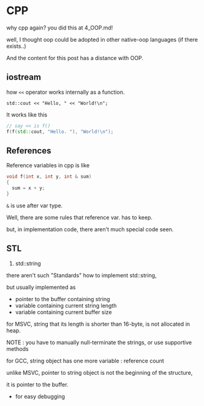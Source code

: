 # CPP
 
why cpp again? you did this at 4_OOP.md!

well, I thought oop could be adopted in other native-oop languages (if there exists..)

And the content for this post has a distance with OOP.

## iostream

how `<<` operator works internally as a function.
```
std::cout << "Hello, " << "World!\n";
```

It works like this
```cpp
// say << is f()
f(f(std::cout, "Hello. "), "World!\n");
```

## References

Reference variables in cpp is like
```cpp
void f(int x, int y, int & sum)
{
  sum = x + y;
}
```
`&` is use after var type.

Well, there are some rules that reference var. has to keep.

but, in implementation code, there aren't much special code seen.

## STL

1. std::string

there aren't such "Standards" how to implement std::string,

but usually implemented as
- pointer to the buffer containing string
- variable containing current string length
- variable containing current buffer size

for MSVC, string that its length is shorter than 16-byte, is not allocated in heap.

NOTE : you have to manually null-terminate the strings, or use supportive methods

for GCC, string object has one more variable : reference count

unlike MSVC, pointer to string object is not the beginning of the structure,

it is pointer to the buffer. 
- for easy debugging









